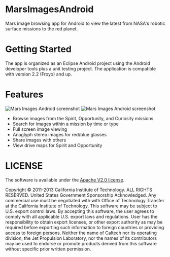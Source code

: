 MarsImagesAndroid
=============

Mars image browsing app for Android to view the latest from NASA's robotic surface missions to the red planet.

Getting Started
===============

The app is organized as an Eclipse Android project using the Android developer tools plus a unit testing project. The application is compatible with version 2.2 (Froyo) and up.

Features
========

![Mars Images Android screenshot](http://opslabjpl.github.io/MarsImagesIOS/images/AndroidSpirit.png?raw=true) ![Mars Images Android screenshot](http://opslabjpl.github.io/MarsImagesIOS/images/AndroidOppy.png?raw=true)

- Browse images from the Spirit, Opportunity, and Curiosity missions
- Search for images within a mission by time or type
- Full screen image viewing
- Anaglyph stereo images for red/blue glasses
- Share images with others
- View drive maps for Spirit and Opportunity

LICENSE
=======

The software is available under the [Apache V2.0 license](https://github.com/OpsLabJPL/MarsImagesIOS/blob/master/LICENSE.txt).

Copyright © 2011-2013 California Institute of Technology. ALL RIGHTS 
RESERVED. United States Government Sponsorship Acknowledged. Any 
commercial use must be negotiated with with Office of Technology 
Transfer at the California Institute of Technology. This software may 
be subject to U.S. export control laws. By accepting this software, 
the user agrees to comply with all applicable U.S. export laws and 
regulations. User has the responsibility to obtain export licenses, 
or other export authority as may be required before exporting such 
information to foreign countries or providing access to foreign 
persons. Neither the name of Caltech nor its operating division, the
Jet Propulsion Laboratory, nor the names of its contributors may be
used to endorse or promote products derived from this software 
without specific prior written permission.

